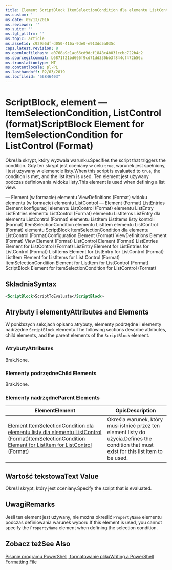 ```yaml
---
title: Element ScriptBlock ItemSelectionCondition dla elementu ListControl (Format) | Dokumentacja firmy Microsoft
ms.custom: ''
ms.date: 09/13/2016
ms.reviewer: ''
ms.suite: ''
ms.tgt_pltfrm: ''
ms.topic: article
ms.assetid: c929a6df-d050-416a-9de0-e913dd5a035c
caps.latest.revision: 8
ms.openlocfilehash: a0768a9c1ac66cd9dcf1848c4b031ccbc722b4c2
ms.sourcegitcommit: b6871f21bd666f9cd71dd336bb3f844cf472b56c
ms.translationtype: MT
ms.contentlocale: pl-PL
ms.lasthandoff: 02/03/2019
ms.locfileid: "56846403"
---
```

# <a name="scriptblock-element-for-itemselectioncondition-for-listcontrol-format"></a><span data-ttu-id="d22fb-102">ScriptBlock, element — ItemSelectionCondition, ListControl (format)</span><span class="sxs-lookup"><span data-stu-id="d22fb-102">ScriptBlock Element for ItemSelectionCondition for ListControl (Format)</span></span>

<span data-ttu-id="d22fb-103">Określa skrypt, który wyzwala warunku.</span><span class="sxs-lookup"><span data-stu-id="d22fb-103">Specifies the script that triggers the condition.</span></span> <span data-ttu-id="d22fb-104">Gdy ten skrypt jest oceniany w celu `true`, warunek jest spełniony, i jest używany w elemencie listy.</span><span class="sxs-lookup"><span data-stu-id="d22fb-104">When this script is evaluated to `true`, the condition is met, and the list item is used.</span></span> <span data-ttu-id="d22fb-105">Ten element jest używany podczas definiowania widoku listy.</span><span class="sxs-lookup"><span data-stu-id="d22fb-105">This element is used when defining a list view.</span></span>

<span data-ttu-id="d22fb-106">— Element (w formacie) elementu ViewDefinitions (Format) widoku elementu (w formacie) elementu ListControl — Element (Format) ListEntries Element konfiguracji elementu ListControl (Format) elementu ListEntry ListEntries elementu ListControl (Format) elementu ListItems ListEntry dla elementu ListControl (Format) elementu ListItem ListItems listy kontroli (Format) ItemSelectionCondition elementu ListItem elementu ListControl (Format) elementu ScriptBlock ItemSelectionCondition dla elementu ListControl (Format)</span><span class="sxs-lookup"><span data-stu-id="d22fb-106">Configuration Element (Format) ViewDefinitions Element (Format) View Element (Format) ListControl Element (Format) ListEntries Element for ListControl (Format) ListEntry Element for ListEntries for ListControl (Format) ListItems Element for ListEntry for ListControl (Format) ListItem Element for ListItems for List Control (Format) ItemSelectionCondition Element for ListItem for ListControl (Format) ScriptBlock Element for ItemSelectionCondition for ListControl  (Format)</span></span>

## <a name="syntax"></a><span data-ttu-id="d22fb-107">Składnia</span><span class="sxs-lookup"><span data-stu-id="d22fb-107">Syntax</span></span>

```xml
<ScriptBlock>ScriptToEvaluate</ScriptBlock>
```

## <a name="attributes-and-elements"></a><span data-ttu-id="d22fb-108">Atrybuty i elementy</span><span class="sxs-lookup"><span data-stu-id="d22fb-108">Attributes and Elements</span></span>

<span data-ttu-id="d22fb-109">W poniższych sekcjach opisano atrybuty, elementy podrzędne i elementy nadrzędne `ScriptBlock` elementu.</span><span class="sxs-lookup"><span data-stu-id="d22fb-109">The following sections describe attributes, child elements, and the parent elements of the `ScriptBlock` element.</span></span>

### <a name="attributes"></a><span data-ttu-id="d22fb-110">Atrybuty</span><span class="sxs-lookup"><span data-stu-id="d22fb-110">Attributes</span></span>

<span data-ttu-id="d22fb-111">Brak.</span><span class="sxs-lookup"><span data-stu-id="d22fb-111">None.</span></span>

### <a name="child-elements"></a><span data-ttu-id="d22fb-112">Elementy podrzędne</span><span class="sxs-lookup"><span data-stu-id="d22fb-112">Child Elements</span></span>

<span data-ttu-id="d22fb-113">Brak.</span><span class="sxs-lookup"><span data-stu-id="d22fb-113">None.</span></span>

### <a name="parent-elements"></a><span data-ttu-id="d22fb-114">Elementy nadrzędne</span><span class="sxs-lookup"><span data-stu-id="d22fb-114">Parent Elements</span></span>

|<span data-ttu-id="d22fb-115">Element</span><span class="sxs-lookup"><span data-stu-id="d22fb-115">Element</span></span>|<span data-ttu-id="d22fb-116">Opis</span><span class="sxs-lookup"><span data-stu-id="d22fb-116">Description</span></span>|
|-------------|-----------------|
|[<span data-ttu-id="d22fb-117">Element ItemSelectionCondition dla elementu listy dla elementu ListControl (Format)</span><span class="sxs-lookup"><span data-stu-id="d22fb-117">ItemSelectionCondition Element for ListItem for ListControl (Format)</span></span>](./itemselectioncondition-element-for-listitem-for-listcontrol-format.md)|<span data-ttu-id="d22fb-118">Określa warunek, który musi istnieć przez ten element listy do użycia.</span><span class="sxs-lookup"><span data-stu-id="d22fb-118">Defines the condition that must exist for this list item to be used.</span></span>|

## <a name="text-value"></a><span data-ttu-id="d22fb-119">Wartość tekstowa</span><span class="sxs-lookup"><span data-stu-id="d22fb-119">Text Value</span></span>

<span data-ttu-id="d22fb-120">Określ skrypt, który jest oceniany.</span><span class="sxs-lookup"><span data-stu-id="d22fb-120">Specify the script that is evaluated.</span></span>

## <a name="remarks"></a><span data-ttu-id="d22fb-121">Uwagi</span><span class="sxs-lookup"><span data-stu-id="d22fb-121">Remarks</span></span>

<span data-ttu-id="d22fb-122">Jeśli ten element jest używany, nie można określić `PropertyName` elementu podczas definiowania warunek wyboru.</span><span class="sxs-lookup"><span data-stu-id="d22fb-122">If this element is used, you cannot specify the `PropertyName` element when defining the selection condition.</span></span>

## <a name="see-also"></a><span data-ttu-id="d22fb-123">Zobacz też</span><span class="sxs-lookup"><span data-stu-id="d22fb-123">See Also</span></span>

[<span data-ttu-id="d22fb-124">Pisanie programu PowerShell, formatowanie pliku</span><span class="sxs-lookup"><span data-stu-id="d22fb-124">Writing a PowerShell Formatting File</span></span>](./writing-a-powershell-formatting-file.md)
